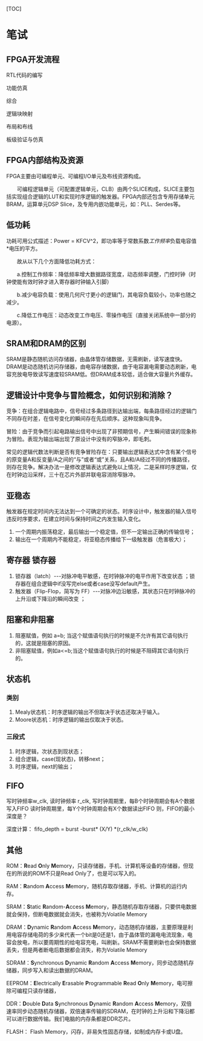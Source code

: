 [TOC]

# 笔试

## FPGA开发流程

RTL代码的编写

功能仿真

综合

逻辑块映射

布局和布线

板级验证与仿真

## FPGA内部结构及资源

FPGA主要由可编程单元、可编程I/O单元及布线资源构成。

　　可编程逻辑单元（可配置逻辑单元，CLB）由两个SLICE构成，SLICE主要包括实现组合逻辑的LUT和实现时序逻辑的触发器。FPGA内部还包含专用存储单元BRAM，运算单元DSP Slice，及专用内嵌功能单元，如：PLL、Serdes等。

## 低功耗

功耗可用公式描述：Power = KFCV^2，即功率等于常数系数*工作频率*负载电容值*电压的平方。

　　故从以下几个方面降低功耗方式：

　　a.控制工作频率：降低频率增大数据路径宽度，动态频率调整，门控时钟（时钟使能有效时钟才进入寄存器时钟输入引脚）

　　b.减少电容负载：使用几何尺寸更小的逻辑门，其电容负载较小，功率也随之减少。

　　c.降低工作电压：动态改变工作电压、零操作电压（直接关闭系统中一部分的电源）。

## SRAM和DRAM的区别

SRAM是静态随机访问存储器，由晶体管存储数据，无需刷新，读写速度快。DRAM是动态随机访问存储器，由电容存储数据，由于电容漏电需要动态刷新，电容充放电导致读写速度较SRAM低。但DRAM成本较低，适合做大容量片外缓存。

## 逻辑设计中竞争与冒险概念，如何识别和消除？

竞争：在组合逻辑电路中，信号经过多条路径到达输出端，每条路径经过的逻辑门不同存在时差，在信号变化的瞬间存在先后顺序。这种现象叫竞争。

冒险：由于竞争而引起电路输出信号中出现了非预期信号，产生瞬间错误的现象称为冒险。表现为输出端出现了原设计中没有的窄脉冲，即毛刺。

常见的逻辑代数法判断是否有竞争冒险存在：只要输出逻辑表达式中含有某个信号的原变量A和反变量/A之间的“与”或者“或”关系，且A和/A经过不同的传播路径，则存在竞争。解决办法一是修改逻辑表达式避免以上情况，二是采样时序逻辑，仅在时钟边沿采样，三十在芯片外部并联电容消除窄脉冲。

## 亚稳态

触发器在规定时间内无法达到一个可确定的状态。时序设计中，触发器的输入信号违反时序要求，在建立时间与保持时间之内发生输入变化。

1. 一个周期内振荡稳定，最后输出一个稳定值，但不一定输出正确的传输信号；
2. 输出在一个周期内不能稳定，将亚稳态传播给下一级触发器（危害极大）；

## 寄存器 锁存器

1. 锁存器（latch）---对脉冲电平敏感，在时钟脉冲的电平作用下改变状态 ；锁存器在组合逻辑中if没写完else或者case没写default产生。
2. 触发器（Flip-Flop，简写为 FF）---对脉冲边沿敏感，其状态只在时钟脉冲的上升沿或下降沿的瞬间改变 ；

## 阻塞和非阻塞

1. 阻塞赋值，例如 a=b; 当这个赋值语句执行的时候是不允许有其它语句执行的，这就是阻塞的原因。
2. 非阻塞赋值，例如a<=b;当这个赋值语句执行的时候是不阻碍其它语句执行的。

## 状态机

### 类别

1. Mealy状态机：时序逻辑的输出不但取决于状态还取决于输入。
2. Moore状态机：时序逻辑的输出仅取决于状态。

### 三段式

1. 时序逻辑，次状态到现状态；
2. 组合逻辑，case(现状态)，转移next；
3. 时序逻辑，next的输出；

## FIFO

写时钟频率w_clk,
读时钟频率 r_clk,
写时钟周期里，每B个时钟周期会有A个数据写入FIFO
读时钟周期里，每Y个时钟周期会有X个数据读出FIFO
则，FIFO的最小深度是？

深度计算： fifo_depth = burst -burst\* (X/Y) \*(r_clk/w_clk)

## 其他

ROM：**R**ead **O**nly **M**emory，只读存储器，手机、计算机等设备的存储器，但现在的所说的ROM不只是Read Only了，也是可以写入的。

RAM：**R**andom **A**ccess **M**emory，随机存取存储器，手机、计算机的运行内存。

SRAM：**S**tatic **R**andom-**A**ccess **M**emory，静态随机存取存储器，只要供电数据就会保持，但断电数据就会消失，也被称为Volatile Memory

DRAM：**D**ynamic **R**andom **A**ccess **M**emory，动态随机存储器，主要原理是利用电容存储电荷的多少来代表一个bit是0还是1，由于晶体管的漏电电流现象，电容会放电，所以要周期性的给电容充电，叫刷新。SRAM不需要刷新也会保持数据丢失，但是两者断电后数据都会消失，称为Volatile Memory

SDRAM：**S**ynchronous **D**ynamic **R**andom **A**ccess **M**emory，同步动态随机存储器，同步写入和读出数据的DRAM。

EEPROM：**E**lectrically **E**rasable **P**rogrammable **R**ead **O**nly **M**emory，电可擦除可编程只读存储器，

DDR：**D**ouble **D**ata **S**ynchronous **D**ynamic **R**andom **A**ccess **M**emory，双倍速率同步动态随机存储器，双倍速率传输的SDRAM，在时钟的上升沿和下降沿都可以进行数据传输。我们电脑的内存条都是DDR芯片。

FLASH： Flash Memory，闪存，非易失性固态存储，如制成内存卡或U盘。